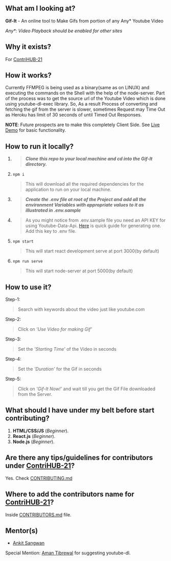 ## What am I looking at?
**Gif-It** - An online tool to Make Gifs from portion of any Any* Youtube Video

*Any\*: Video Playback should be enabled for other sites*
## Why it exists?
For [ContriHUB-21](http://contrihub21.herokuapp.com/)

## How it works?
Currently FFMPEG is being used as a binary(same as on LINUX) and executing the commands on the Shell with the help of the node-server. Part of the process was to get the source url of the Youtube Video which is done using youtube-dl-exec library. So, As a result
Process of converting and fetching the gif from the server is slower, sometimes Request may Time Out as Heroku has limit of 30 seconds of until Timed Out Responses.

**NOTE**: Future prospects are to make this completely Client Side. See [Live Demo](https://gif-it-now.herokuapp.com) for basic functionality.


## How to run it locally?
1. > ***Clone this repo to your local machine and cd into the Gif-It directory.***
2.     npm i
   > This will download all the required dependencies for the application to run on your local machine.
3. > ***Create the .env file at root of the Project and add all the environment Variables with appropriate values to it as illustrated in .env.sample***
4. > As you might notice from .env.sample file you need an API KEY for using Youtube-Data-Api. [Here](https://www.youtube.com/watch?v=N18czV5tj5o) is quick guide for generating one. Add this key to .env file.
5.     npm start
   > This will start react development serve at port 3000(by default)
6.     npm run serve
   > This will start node-server at port 5000(by default)
   
## How to use it?
Step-1:
> Search with keywords about the video just like youtube.com
> 
Step-2:
> Click on *'Use Video for making Gif'*

Step-3:
> Set the *'Starting Time'* of the Video in seconds

Step-4:
> Set the *'Duration'* for the Gif in seconds

Step-5:
> Click on *'Gif-It Now!'* and wait till you get the Gif File downloaded from the Server.


## What should I have under my belt before start contributing?
1. **HTML/CSS/JS** (*Beginner*).
2. **React.js** (*Beginner*).
3. **Node.js** (*Beginner*).

## Are there any tips/guidelines for contributors under [ContriHUB-21](http://contrihub21.herokuapp.com/)?
Yes. Check [CONTRIBUTING.md](CONTRIBUTING.md)

## Where to add the contributors name for [ContriHUB-21](http://contrihub21.herokuapp.com/)?
Inside [CONTRIBUTORS.md](CONTRIBUTORS.md) file.

## Mentor(s)
* [Ankit Sangwan](https://github.com/ankitsangwan1999)

Special Mention: [Aman Tibrewal](https://github.com/amantibrewal310) for suggesting youtube-dl.
